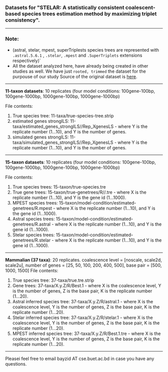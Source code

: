 ### Datasets for "STELAR: A statistically consistent coalescent-based species trees estimation method by maximizing triplet consistency".
___________________________________________________________________________________________________________________________________________
### Note:
-  (astral, stelar, mpest, superTriplests species trees are represented with `.astral.5.6.1` , `.stelar`, `.mpest` and `.SuperTriplets` extensions respectively)`
- All the dataset analyzed here, have already being created in other studies as well. We have just `rooted, trimmed` the dataset for the purpouse of our study Source of the original 
dataset is [here](https://sites.google.com/eng.ucsd.edu/datasets/home?authuser=0). 
___________________________________________________________________________________________________________________________________________


**11-taxon datasets**: 10 replicates	 (four model conditions: 100gene-100bp, 100gene-1000bp, 1000gene-100bp, 1000gene-1000bp)

File contents:
  1. True species tree: 11-taxa/true-species-tree.strip
  2. estimated genes strongILS: 11-taxa/estimated_genes_strongILS/<X>/Rep<Y>_XgenesLS - where Y is the replicate number (1...10), and Y is the number of genes.
  3. simulated genes strongILS: 11-taxa/simulated_genes_strongILS/<X>/Rep<Y>_XgenesLS - where Y is the replicate number (1...10), and Y is the number of genes.
____________________________________________________________________________________________________________________________________________
**15-taxon datasets**: 10 replicates (four model conditions: 100gene-100bp, 100gene-1000bp, 1000gene-100bp, 1000gene-1000bp)

File contents:
  1. True species trees: 15-taxon/true-species.tre
  2. True gene trees: 15-taxon/true-genetrees/R<X>/<Y>/<Y>.tre - where X is the replicate number (1...10), and Y is the gene id (1...1000).
  3. MPEST species trees: 15-taxon/model-condition/estimated-genetrees/R<X>.mpest - where X is the replicate number (1...10), and Y is the gene id (1...1000).
  4. Astral species trees: 15-taxon/model-condition/estimated-genetrees/R<X>.astral - where X is the replicate number (1...10), and Y is the gene id (1...1000).
  5. Stelar species trees: 15-taxon/model-condition/estimated-genetrees/R<X>.stelar - where X is the replicate number (1...10), and Y is the gene id (1...1000).

____________________________________________________________________________________________________________________________________________

**Mammalian (37 taxa)**: 20 replicates. coalescence level = [noscale, scale2d, scale2u], number of genes = [25, 50, 100, 200, 400, 500], base pair = [500, 1000, 1500]
File contents:
  1. True species tree: 37-taxa/true.tre.strip
  2. Gene trees: 37-taxa/X.y.Z/R<K>/Best.1 - where X is the coalescence level, Y is the number of genes, Z is the base pair, K is the replicate number (1...20).
  3. Astral inferred species tree: 37-taxa/X.y.Z/R<K>/astral.1 - where X is the coalescence level, Y is the number of genes, Z is the base pair, K is the replicate number (1...20).
  4. Stelar inferred species tree: 37-taxa/X.y.Z/R<K>/stelar.1 - where X is the coalescence level, Y is the number of genes, Z is the base pair, K is the replicate number (1...20).
4. MPEST inferred species tree: 37-taxa/X.y.Z/R<K>/Best.1.tre - where X is the coalescence level, Y is the number of genes, Z is the base pair, K is the replicate number (1...20).
____________________________________________________________________________________________________________________________________________

Pleasei feel free to email bayzid AT cse.buet.ac.bd in case you have any questions.
